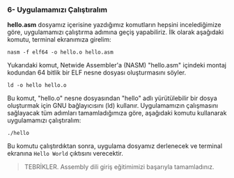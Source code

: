 ### 6- Uygulamamızı Çalıştıralım
**hello.asm** dosyamız içerisine yazdığımız komutların hepsini incelediğimize göre, uygulamamızı çalıştırma adımına geçiş yapabiliriz.
İlk olarak aşağıdaki komutu, terminal ekranımıza girelim:
```
nasm -f elf64 -o hello.o hello.asm
```
Yukarıdaki komut, Netwide Assembler'a (NASM) "hello.asm" içindeki montaj kodundan 64 bitlik bir ELF nesne dosyası oluşturmasını söyler.
```
ld -o hello hello.o
```
Bu komut, "hello.o" nesne dosyasından "hello" adlı yürütülebilir bir dosya oluşturmak için GNU bağlayıcısını (ld) kullanır.
Uygulamamızın çalışmasını sağlayacak tüm adımları tamamladığımıza göre, aşağıdaki komutu kullanarak uygulamamızı çalıştıralım:
```
./hello
```
Bu komutu çalıştırdıktan sonra, uygulama dosyamız derlenecek ve terminal ekranına ``Hello World`` çıktısını verecektir.

> TEBRİKLER. Assembly dili giriş eğitimimizi başarıyla tamamladınız. 